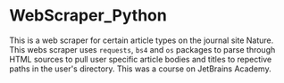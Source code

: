 # WebScraper_Python
This is a web scraper for certain article types on the journal site Nature. This webs scraper uses `requests`, `bs4` and `os` packages to parse through HTML sources to pull user specific article bodies and titles to repective paths in the user's directory. This was a course on JetBrains Academy.
